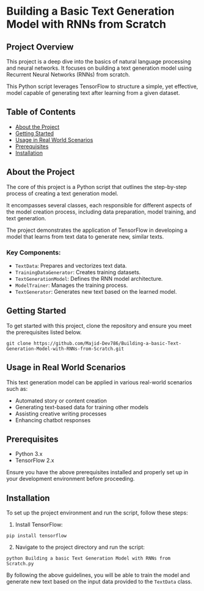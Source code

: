# Building a Basic Text Generation Model with RNNs from Scratch

## Project Overview

This project is a deep dive into the basics of natural language processing and neural networks. It focuses on building a text generation model using Recurrent Neural Networks (RNNs) from scratch. 

This Python script leverages TensorFlow to structure a simple, yet effective, model capable of generating text after learning from a given dataset.

## Table of Contents

- [About the Project](#about-the-project)
- [Getting Started](#getting-started)
- [Usage in Real World Scenarios](#usage-in-real-world-scenarios)
- [Prerequisites](#prerequisites)
- [Installation](#installation)

## About the Project

The core of this project is a Python script that outlines the step-by-step process of creating a text generation model. 

It encompasses several classes, each responsible for different aspects of the model creation process, including data preparation, model training, and text generation. 

The project demonstrates the application of TensorFlow in developing a model that learns from text data to generate new, similar texts.

### Key Components:

- `TextData`: Prepares and vectorizes text data.
- `TrainingDataGenerator`: Creates training datasets.
- `TextGenerationModel`: Defines the RNN model architecture.
- `ModelTrainer`: Manages the training process.
- `TextGenerator`: Generates new text based on the learned model.

## Getting Started

To get started with this project, clone the repository and ensure you meet the prerequisites listed below.

```
git clone https://github.com/Majid-Dev786/Building-a-basic-Text-Generation-Model-with-RNNs-from-Scratch.git
```

## Usage in Real World Scenarios

This text generation model can be applied in various real-world scenarios such as:
- Automated story or content creation
- Generating text-based data for training other models
- Assisting creative writing processes
- Enhancing chatbot responses

## Prerequisites

- Python 3.x
- TensorFlow 2.x

Ensure you have the above prerequisites installed and properly set up in your development environment before proceeding.

## Installation

To set up the project environment and run the script, follow these steps:

1. Install TensorFlow:
```
pip install tensorflow
```

2. Navigate to the project directory and run the script:
```
python Building a basic Text Generation Model with RNNs from Scratch.py
```

By following the above guidelines, you will be able to train the model and generate new text based on the input data provided to the `TextData` class.
